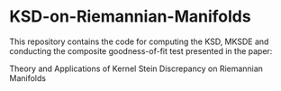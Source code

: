 # KSD-on-Riemannian-Manifolds

This repository contains the code for computing the KSD, MKSDE and conducting the composite goodness-of-fit test presented in the paper:

Theory and Applications of Kernel Stein Discrepancy on Riemannian Manifolds


